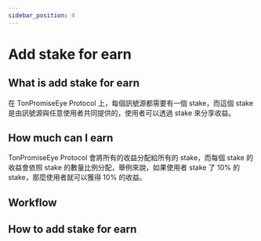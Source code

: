 ```yaml
---
sidebar_position: 4
---
```


# Add stake for earn

## What is add stake for earn

在 TonPromiseEye Protocol 上，每個訊號源都需要有一個 stake，而這個 stake 是由訊號源與任意使用者共同提供的，使用者可以透過 stake 來分享收益。

## How much can I earn

TonPromiseEye Protocol 會將所有的收益分配給所有的 stake，而每個 stake 的收益會依照 stake 的數量比例分配，舉例來說，如果使用者 stake 了 10% 的 stake，那麼使用者就可以獲得 10% 的收益。

## Workflow

## How to add stake for earn
